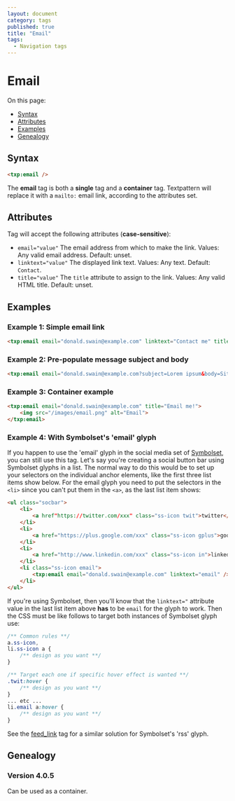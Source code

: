 ```yaml
---
layout: document
category: tags
published: true
title: "Email"
tags:
  - Navigation tags
---
```


# Email

On this page:

* [Syntax](#user-content-syntax)
* [Attributes](#user-content-attributes)
* [Examples](#user-content-examples)
* [Genealogy](#user-content-genealogy)

## Syntax

```html
<txp:email />
```

The **email** tag is both a __single__ tag and a __container__ tag. Textpattern will replace it with a `mailto:` email link, according to the attributes set.

## Attributes

Tag will accept the following attributes (**case-sensitive**):

* `email="value"`
The email address from which to make the link.
Values: Any valid email address.
Default: unset.
* `linktext="value"`
The displayed link text.
Values: Any text.
Default: `Contact`.
* `title="value"`
The `title` attribute to assign to the link.
Values: Any valid HTML title.
Default: unset.

## Examples

### Example 1: Simple email link

```html
<txp:email email="donald.swain@example.com" linktext="Contact me" title="Send me an email" />
```

### Example 2: Pre-populate message subject and body

```html
<txp:email email="donald.swain@example.com?subject=Lorem ipsum&body=Sit amet..." />
```

### Example 3: Container example

```html
<txp:email email="donald.swain@example.com" title="Email me!">
    <img src="/images/email.png" alt="Email">
</txp:email>
```

### Example 4: With Symbolset's 'email' glyph

If you happen to use the 'email' glyph in the social media set of [Symbolset](http://symbolset.com), you can still use this tag. Let's say you're creating a social button bar using Symbolset glyphs in a list. The normal way to do this would be to set up your selectors on the individual anchor elements, like the first three list items show below. For the email glyph you need to put the selectors in the `<li>` since you can't put them in the `<a>`, as the last list item shows:

```html
<ul class="socbar">
    <li>
        <a href"https://twitter.com/xxx" class="ss-icon twit">twitter</a>
    </li>
    <li>
        <a href="https://plus.google.com/xxx" class="ss-icon gplus">googleplus</a>
    </li>
    <li>
        <a href="http://www.linkedin.com/xxx" class="ss-icon in">linkedin</a>
    </li>
    <li class="ss-icon email">
        <txp:email email="donald.swain@example.com" linktext="email" />
    </li>
</ul>
```

If you're using Symbolset, then you'll know that the `linktext="` attribute value in the last list item above **has** to be `email` for the glyph to work. Then the CSS must be like follows to target both instances of Symbolset glyph use:

```css
/** Common rules **/
a.ss-icon,
li.ss-icon a {
    /** design as you want **/
}

/** Target each one if specific hover effect is wanted **/
.twit:hover {
    /** design as you want **/
}
... etc ...
li.email a:hover {
    /** design as you want **/
}
```

See the [feed_link](feed-link) tag for a similar solution for Symbolset's 'rss' glyph.

## Genealogy

### Version 4.0.5

Can be used as a container.
